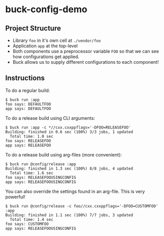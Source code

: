 # buck-config-demo

## Project Structure

 * Library `foo` in it's own cell at `./vendor/foo`
 * Application `app` at the top-level
 * Both components use a preprocessor variable `FOO` so that we can see how configurations get applied.
 * Buck allows us to supply different configurations to each component!

## Instructions

To do a regular build:

```bash=
$ buck run :app
foo says: DEFAULTFOO
app says: DEFAULTFOO
```

To do a release build using CLI arguments:

```bash=
$ buck run :app -c *//cxx.cxxppflags='-DFOO=RELEASEFOO'
Building: finished in 0.6 sec (100%) 3/3 jobs, 1 updated
  Total time: 1.0 sec
foo says: RELEASEFOO
app says: RELEASEFOO
```

To do a release build using arg-files (more convenient):

```bash=
$ buck run @config/release :app
Building: finished in 1.3 sec (100%) 8/8 jobs, 4 updated
  Total time: 1.6 sec
foo says: RELEASEFOOUSINGCONFIG
app says: RELEASEFOOUSINGCONFIG
```

You can also override the settings found in an arg-file. This is very powerful!

```bash=
$ buck run @config/release -c foo//cxx.cxxppflags='-DFOO=CUSTOMFOO' :app
Building: finished in 1.1 sec (100%) 7/7 jobs, 3 updated
  Total time: 1.4 sec
foo says: CUSTOMFOO
app says: RELEASEFOOUSINGCONFIG
```
